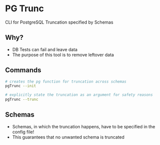 # PG Trunc
CLI for PostgreSQL Truncation specified by Schemas

## Why?
- DB Tests can fail and leave data
- The purpose of this tool is to remove leftover data

## Commands
```sh
# creates the pg function for truncation across schemas
pgTrunc --init

# explicitly state the truncation as an argument for safety reasons
pgTrunc --trunc
```

## Schemas
- Schemas, in which the truncation happens, have to be specified in the config file!
- This guarantees that no unwanted schema is truncated
